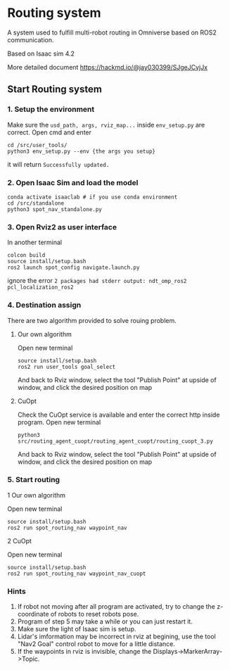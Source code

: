 # Routing system
A system used to fulfill multi-robot routing in Omniverse based on ROS2 communication.

Based on Isaac sim 4.2

More detailed document https://hackmd.io/@jay030399/SJgeJCvjJx
## Start Routing system
### 1. Setup the environment
   Make sure the ```usd_path, args, rviz_map...``` inside ```env_setup.py``` are correct.
   Open cmd and enter
   ```
   cd /src/user_tools/
   python3 env_setup.py --env {the args you setup}
   ```
   it will return ```Successfully updated.```

### 2. Open Isaac Sim and load the model
   ```
   conda activate isaaclab # if you use conda environment
   cd /src/standalone
   python3 spot_nav_standalone.py
   ```

### 3. Open Rviz2 as user interface
   In another terminal
   ```
   colcon build
   source install/setup.bash
   ros2 launch spot_config navigate.launch.py 
   ```
   ignore the error ```2 packages had stderr output: ndt_omp_ros2 pcl_localization_ros2```


### 4. Destination assign
   There are two algorithm provided to solve rouing problem.

1. Our own algorithm
   
   Open new terminal
   ```
   source install/setup.bash
   ros2 run user_tools goal_select
   ```
   And back to Rviz window, select the tool  "Publish Point" at upside of window, and click the desired position on map

2. CuOpt
   
   Check the CuOpt service is available and enter the correct http inside program.
   Open new terminal
   ```
   python3 src/routing_agent_cuopt/routing_agent_cuopt/routing_cuopt_3.py 
   ```
   And back to Rviz window, select the tool  "Publish Point" at upside of window, and click the desired position on map
   
### 5. Start routing
   
   1 Our own algorithm
   
   Open new terminal
   ```
   source install/setup.bash
   ros2 run spot_routing_nav waypoint_nav
   ```
   
   2 CuOpt
   
   Open new terminal
   ```
   source install/setup.bash
   ros2 run spot_routing_nav waypoint_nav_cuopt 
   ```
### Hints
  1. If robot not moving after all program are activated, try to change the z-coordinate of robots to reset robots pose.
  2. Program of step 5 may take a while or you can just restart it.
  3. Make sure the light of Isaac sim is setup.
  4. Lidar's imformation may be incorrect in rviz at begining, use the tool "Nav2 Goal" control robot to move for a little distance.
  5. If the waypoints in rviz is invisible, change the Displays->MarkerArray->Topic.
